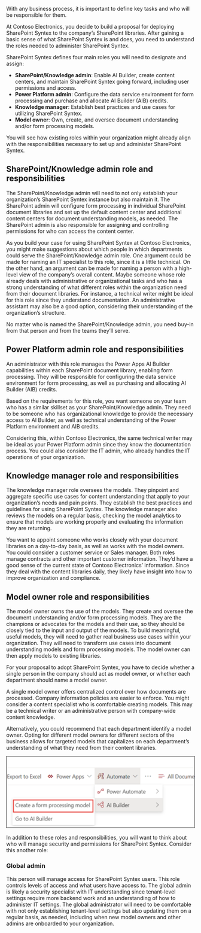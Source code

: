 With any business process, it is important to define key tasks and who will be responsible for them.

At Contoso Electronics, you decide to build a proposal for deploying SharePoint Syntex to the company’s SharePoint libraries. After gaining a basic sense of what SharePoint Syntex is and does, you need to understand the roles needed to administer SharePoint Syntex.

SharePoint Syntex defines four main roles you will need to designate and assign:

- **SharePoint/Knowledge admin**: Enable AI Builder, create content centers, and maintain SharePoint Syntex going forward, including user permissions and access.
- **Power Platform admin**: Configure the data service environment for form processing and purchase and allocate AI Builder (AIB) credits.
- **Knowledge manager**: Establish best practices and use cases for utilizing SharePoint Syntex.
- **Model owner**: Own, create, and oversee document understanding and/or form processing models.

You will see how existing roles within your organization might already align with the responsibilities necessary to set up and administer SharePoint Syntex.

## SharePoint/Knowledge admin role and responsibilities

The SharePoint/Knowledge admin will need to not only establish your organization’s SharePoint Syntex instance but also maintain it. The SharePoint admin will configure form processing in individual SharePoint document libraries and set up the default content center and additional content centers for document understanding models, as needed. The SharePoint admin is also responsible for assigning and controlling permissions for who can access the content center.  

As you build your case for using SharePoint Syntex at Contoso Electronics, you might make suggestions about which people in which departments could serve the SharePoint/Knowledge admin role. One argument could be made for naming an IT specialist to this role, since it is a little technical. On the other hand, an argument can be made for naming a person with a high-level view of the company’s overall content. Maybe someone whose role already deals with administrative or organizational tasks and who has a strong understanding of what different roles within the organization need from their document libraries. For instance, a technical writer might be ideal for this role since they understand documentation. An administrative assistant may also be a good option, considering their understanding of the organization’s structure.

No matter who is named the SharePoint/Knowledge admin, you need buy-in from that person and from the teams they’ll serve.  

## Power Platform admin role and responsibilities

An administrator with this role manages the Power Apps AI Builder capabilities within each SharePoint document library, enabling form processing. They will be responsible for configuring the data service environment for form processing, as well as purchasing and allocating AI Builder (AIB) credits.  

Based on the requirements for this role, you want someone on your team who has a similar skillset as your SharePoint/Knowledge admin. They need to be someone who has organizational knowledge to provide the necessary access to AI Builder, as well as technical understanding of the Power Platform environment and AIB credits.

Considering this, within Contoso Electronics, the same technical writer may be ideal as your Power Platform admin since they know the documentation process. You could also consider the IT admin, who already handles the IT operations of your organization.

## Knowledge manager role and responsibilities

The knowledge manager role oversees the models. They pinpoint and aggregate specific use cases for content understanding that apply to your organization’s needs and pain points. They establish the best practices and guidelines for using SharePoint Syntex. The knowledge manager also reviews the models on a regular basis, checking the model analytics to ensure that models are working properly and evaluating the information they are returning.

You want to appoint someone who works closely with your document libraries on a day-to-day basis, as well as works with the model owners. You could consider a customer service or Sales manager. Both roles manage contracts and other important customer information. They’d have a good sense of the current state of Contoso Electronics’ information. Since they deal with the content libraries daily, they likely have insight into how to improve organization and compliance.

## Model owner role and responsibilities

The model owner owns the use of the models. They create and oversee the document understanding and/or form processing models. They are the champions or advocates for the models and their use, so they should be closely tied to the input and output of the models. To build meaningful, useful models, they will need to gather real business use cases within your organization. They will need to transform use cases into document understanding models and form processing models. The model owner can then apply models to existing libraries.

For your proposal to adopt SharePoint Syntex, you have to decide whether a single person in the company should act as model owner, or whether each department should name a model owner.

A single model owner offers centralized control over how documents are processed. Company information policies are easier to enforce. You might consider a content specialist who is comfortable creating models. This may be a technical writer or an administrative person with company-wide content knowledge.  

Alternatively, you could recommend that each department identify a model owner. Opting for different model owners for different sectors of the business allows for targeted models that capitalizes on each department’s understanding of what they need from their content libraries.

![Graphical user interface, application, Teams](../media/create-form-model.png)

In addition to these roles and responsibilities, you will want to think about who will manage security and permissions for SharePoint Syntex. Consider this another role:

### Global admin

This person will manage access for SharePoint Syntex users. This role controls levels of access and what users have access to. The global admin is likely a security specialist with IT understanding since tenant-level settings require more backend work and an understanding of how to administer IT settings. The global administrator will need to be comfortable with not only establishing tenant-level settings but also updating them on a regular basis, as needed, including when new model owners and other admins are onboarded to your organization.

